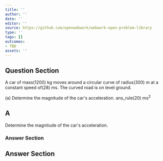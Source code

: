 ```yaml
---
title: ''
author: ''
date: ''
editor: ''
source: https://github.com/openwebwork/webwork-open-problem-library
type: ''
tags: []
outcomes:
- TBD
assets: ''
---
```


## Question Section 

A car of mass(1200) kg moves around a circular curve of radius(300) m at a constant speed of(28) ms. The curved road is on level ground. 
  
(a) Determine the magnitude of the car's acceleration. 
 ans_rule(20) ms<sup>2<sup>
## A
Determine the magnitude of the car's acceleration. 
### Answer Section


## Answer Section

